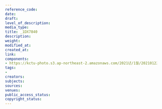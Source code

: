 ```yaml
---
reference_code: 
date: 
draft: 
level_of_description: 
media_type: 
title: _1DX7840
description: 
weight: 
modified_at: 
created_at: 
link: 
components:
- https://kctu-photo.s3.ap-northeast-2.amazonaws.com/2021년/1월/20210122_김진숙+보도행진+희망뚜벅이+20일차/_1DX7840.jpg
tags:
- 
creators: 
subjects: 
sources: 
venues: 
public_access_status: 
copyright_status: 
---
```

